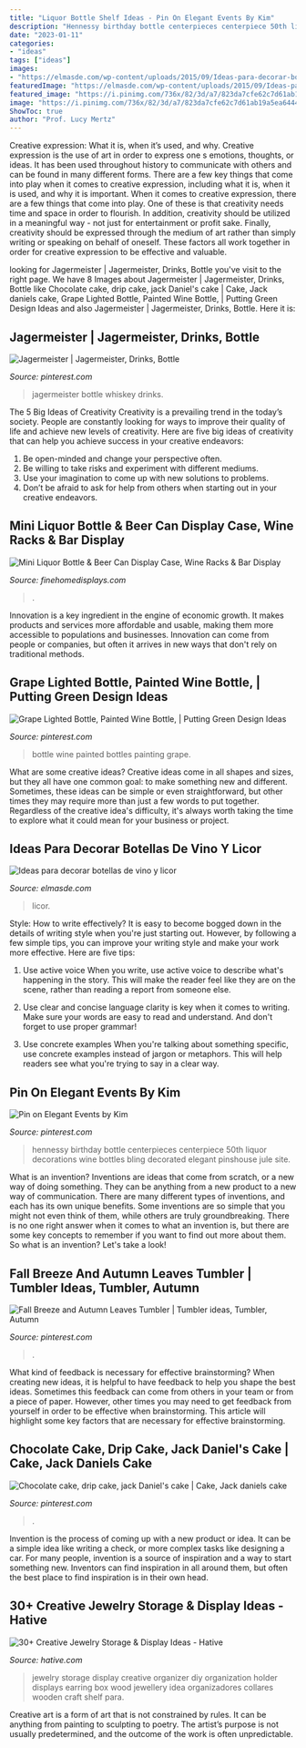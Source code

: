 ```yaml
---
title: "Liquor Bottle Shelf Ideas - Pin On Elegant Events By Kim"
description: "Hennessy birthday bottle centerpieces centerpiece 50th liquor decorations wine bottles bling decorated elegant pinshouse jule site"
date: "2023-01-11"
categories:
- "ideas"
tags: ["ideas"]
images:
- "https://elmasde.com/wp-content/uploads/2015/09/Ideas-para-decorar-botellas-de-vino-y-licor-8.jpg"
featuredImage: "https://elmasde.com/wp-content/uploads/2015/09/Ideas-para-decorar-botellas-de-vino-y-licor-8.jpg"
featured_image: "https://i.pinimg.com/736x/82/3d/a7/823da7cfe62c7d61ab19a5ea6444f327.jpg"
image: "https://i.pinimg.com/736x/82/3d/a7/823da7cfe62c7d61ab19a5ea6444f327.jpg"
ShowToc: true
author: "Prof. Lucy Mertz"
---
```



Creative expression: What it is, when it’s used, and why.
Creative expression is the use of art in order to express one s emotions, thoughts, or ideas. It has been used throughout history to communicate with others and can be found in many different forms. There are a few key things that come into play when it comes to creative expression, including what it is, when it is used, and why it is important.
When it comes to creative expression, there are a few things that come into play. One of these is that creativity needs time and space in order to flourish. In addition, creativity should be utilized in a meaningful way - not just for entertainment or profit sake. Finally, creativity should be expressed through the medium of art rather than simply writing or speaking on behalf of oneself. These factors all work together in order for creative expression to be effective and valuable.

	

		
looking for Jagermeister | Jagermeister, Drinks, Bottle you've visit to the right page. We have 8 Images about Jagermeister | Jagermeister, Drinks, Bottle like Chocolate cake, drip cake, jack Daniel&#039;s cake | Cake, Jack daniels cake, Grape Lighted Bottle, Painted Wine Bottle, | Putting Green Design Ideas and also Jagermeister | Jagermeister, Drinks, Bottle. Here it is:
		
    
## Jagermeister | Jagermeister, Drinks, Bottle

<img loading=lazy src="https://i.pinimg.com/736x/2c/40/8a/2c408ae0384617576c9fe10180186955.jpg" onerror="this.onerror=null;this.src='https://tse3.mm.bing.net/th?id=OIP.C4UwWMs4w6ngDXnffaoPBQHaLH&amp;pid=15.1';" alt="Jagermeister | Jagermeister, Drinks, Bottle">

_Source: pinterest.com_

>jagermeister bottle whiskey drinks. 

	

The 5 Big Ideas of Creativity
Creativity is a prevailing trend in the today’s society. People are constantly looking for ways to improve their quality of life and achieve new levels of creativity. Here are five big ideas of creativity that can help you achieve success in your creative endeavors: 
1. Be open-minded and change your perspective often.
2. Be willing to take risks and experiment with different mediums.
3. Use your imagination to come up with new solutions to problems.
4. Don’t be afraid to ask for help from others when starting out in your creative endeavors.

    
## Mini Liquor Bottle &amp; Beer Can Display Case, Wine Racks &amp; Bar Display

<img loading=lazy src="http://www.finehomedisplays.com/prodimages/large/SF7106-mini-liquor-bottle-display-3.jpg" onerror="this.onerror=null;this.src='https://tse4.mm.bing.net/th?id=OIP.yB2itKmS5kcWccj28UIqagHaKU&amp;pid=15.1';" alt="Mini Liquor Bottle &amp; Beer Can Display Case, Wine Racks &amp; Bar Display">

_Source: finehomedisplays.com_

>. 

	

Innovation is a key ingredient in the engine of economic growth. It makes products and services more affordable and usable, making them more accessible to populations and businesses. Innovation can come from people or companies, but often it arrives in new ways that don't rely on traditional methods.

    
## Grape Lighted Bottle, Painted Wine Bottle, | Putting Green Design Ideas

<img loading=lazy src="https://i.pinimg.com/736x/82/3d/a7/823da7cfe62c7d61ab19a5ea6444f327.jpg" onerror="this.onerror=null;this.src='https://tse1.mm.bing.net/th?id=OIP.z6Ty5oLMY6hcztekTIgwSAHaKY&amp;pid=15.1';" alt="Grape Lighted Bottle, Painted Wine Bottle, | Putting Green Design Ideas">

_Source: pinterest.com_

>bottle wine painted bottles painting grape. 

	

What are some creative ideas?
Creative ideas come in all shapes and sizes, but they all have one common goal: to make something new and different. Sometimes, these ideas can be simple or even straightforward, but other times they may require more than just a few words to put together. Regardless of the creative idea's difficulty, it's always worth taking the time to explore what it could mean for your business or project.

    
## Ideas Para Decorar Botellas De Vino Y Licor

<img loading=lazy src="https://elmasde.com/wp-content/uploads/2015/09/Ideas-para-decorar-botellas-de-vino-y-licor-8.jpg" onerror="this.onerror=null;this.src='https://tse4.mm.bing.net/th?id=OIP.cBopm__DIumNOGsV_P_YtAAAAA&amp;pid=15.1';" alt="Ideas para decorar botellas de vino y licor">

_Source: elmasde.com_

>licor. 

	

Style: How to write effectively?
It is easy to become bogged down in the details of writing style when you're just starting out. However, by following a few simple tips, you can improve your writing style and make your work more effective. Here are five tips:
1. Use active voice
When you write, use active voice to describe what's happening in the story. This will make the reader feel like they are on the scene, rather than reading a report from someone else.

2. Use clear and concise language
 clarity is key when it comes to writing. Make sure your words are easy to read and understand. And don't forget to use proper grammar!

3. Use concrete examples    When you're talking about something specific, use concrete examples instead of jargon or metaphors. This will help readers see what you're trying to say in a clear way.

    
## Pin On Elegant Events By Kim

<img loading=lazy src="https://i.pinimg.com/736x/c8/d8/b8/c8d8b819a578b5b02ac75b46802aa5fb.jpg" onerror="this.onerror=null;this.src='https://tse2.mm.bing.net/th?id=OIP.uApuSnM350PEQxIuiC9qKwHaJ3&amp;pid=15.1';" alt="Pin on Elegant Events by Kim">

_Source: pinterest.com_

>hennessy birthday bottle centerpieces centerpiece 50th liquor decorations wine bottles bling decorated elegant pinshouse jule site. 

	

What is an invention?
Inventions are ideas that come from scratch, or a new way of doing something. They can be anything from a new product to a new way of communication. There are many different types of inventions, and each has its own unique benefits. Some inventions are so simple that you might not even think of them, while others are truly groundbreaking. There is no one right answer when it comes to what an invention is, but there are some key concepts to remember if you want to find out more about them. So what is an invention? Let's take a look!

    
## Fall Breeze And Autumn Leaves Tumbler | Tumbler Ideas, Tumbler, Autumn

<img loading=lazy src="https://i.pinimg.com/736x/5b/d0/38/5bd0386982e157667ae186d3c05c622c.jpg" onerror="this.onerror=null;this.src='https://tse3.mm.bing.net/th?id=OIP.4iRYVsJXP6sQ4qneLOFL3AHaNK&amp;pid=15.1';" alt="Fall Breeze and Autumn Leaves Tumbler | Tumbler ideas, Tumbler, Autumn">

_Source: pinterest.com_

>. 

	

What kind of feedback is necessary for effective brainstorming?
When creating new ideas, it is helpful to have feedback to help you shape the best ideas. Sometimes this feedback can come from others in your team or from a piece of paper. However, other times you may need to get feedback from yourself in order to be effective when brainstorming. This article will highlight some key factors that are necessary for effective brainstorming.

    
## Chocolate Cake, Drip Cake, Jack Daniel&#039;s Cake | Cake, Jack Daniels Cake

<img loading=lazy src="https://i.pinimg.com/736x/fa/2e/b7/fa2eb701b394b827371543e2274ce13e.jpg" onerror="this.onerror=null;this.src='https://tse3.mm.bing.net/th?id=OIP.FzcrOxpFMdv505PysNqNlwHaK4&amp;pid=15.1';" alt="Chocolate cake, drip cake, jack Daniel&#039;s cake | Cake, Jack daniels cake">

_Source: pinterest.com_

>. 

	

Invention is the process of coming up with a new product or idea. It can be a simple idea like writing a check, or more complex tasks like designing a car. For many people, invention is a source of inspiration and a way to start something new. Inventors can find inspiration in all around them, but often the best place to find inspiration is in their own head.

    
## 30+ Creative Jewelry Storage &amp; Display Ideas - Hative

<img loading=lazy src="http://hative.com/wp-content/uploads/2015/01/jewelry-storage-display-ideas/25-jewelry-storage-display-ideas.jpg" onerror="this.onerror=null;this.src='https://tse2.mm.bing.net/th?id=OIP.2d8TlFESoVRosgNBgj1dKQHaJ4&amp;pid=15.1';" alt="30+ Creative Jewelry Storage &amp; Display Ideas - Hative">

_Source: hative.com_

>jewelry storage display creative organizer diy organization holder displays earring box wood jewellery idea organizadores collares wooden craft shelf para. 

	

Creative art is a form of art that is not constrained by rules. It can be anything from painting to sculpting to poetry. The artist’s purpose is not usually predetermined, and the outcome of the work is often unpredictable.

